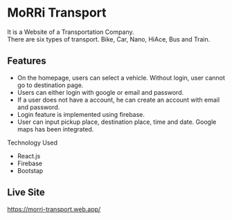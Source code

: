 # MoRRi Transport
It is a Website of a Transportation Company.\
There are six types of transport. Bike, Car, Nano, HiAce, Bus and Train.

## Features
- On the homepage, users can select a vehicle. Without login, user cannot go to destination page.
- Users can either login with google or email and password.
- If a user does not have a account, he can create an account with email and password.
- Login feature is implemented using firebase.
- User can input pickup place, destination place, time and date. Google maps has been integrated.

Technology Used
- React.js
- Firebase
- Bootstap


## Live Site
https://morri-transport.web.app/
